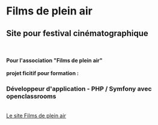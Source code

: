 #  Films de plein air
<h2><strong>Site pour festival cinématographique</strong></h2> <br> <br>
<strong>Pour l'association "Films de plein air"</strong><br><br>
<strong>projet ficitif pour formation : <h3>Développeur d'application - PHP / Symfony avec openclassrooms</h3></strong><br>
<a href="https://lmontmayeur-oc-projet-films-de-plein-air.alwaysdata.net/" target="_blank">Le site Films de plein air</a><br
